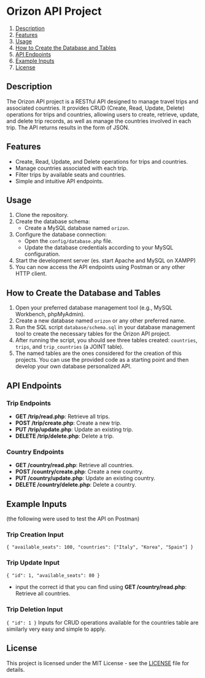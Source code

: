 # Orizon API Project
1. [Description](#description)
2. [Features](#features)
3. [Usage](#usage)
4. [How to Create the Database and Tables](#how-to-create-the-database-and-tables)
6. [API Endpoints](#api-endpoints)
7. [Example Inputs](#example-inputs)
8. [License](#license)


## Description

The Orizon API project is a RESTful API designed to manage travel trips and associated countries. It provides CRUD (Create, Read, Update, Delete) operations for trips and countries, allowing users to create, retrieve, update, and delete trip records, as well as manage the countries involved in each trip.
The API returns results in the form of JSON.

## Features

- Create, Read, Update, and Delete operations for trips and countries.
- Manage countries associated with each trip.
- Filter trips by available seats and countries.
- Simple and intuitive API endpoints.

## Usage

1. Clone the repository.
2. Create the database schema:
   - Create a MySQL database named `orizon`.
3. Configure the database connection:
   - Open the `config/database.php` file.
   - Update the database credentials according to your MySQL configuration.
4. Start the development server (es. start Apache and MySQL on XAMPP)
5. You can now access the API endpoints using Postman or any other HTTP client.

## How to Create the Database and Tables
1. Open your preferred database management tool (e.g., MySQL Workbench, phpMyAdmin).
2. Create a new database named `orizon` or any other preferred name.
3. Run the SQL script `database/schema.sql` in your database management tool to create the necessary tables for the Orizon API project.
4. After running the script, you should see three tables created: `countries`, `trips`, and `trip_countries` (a JOINT table).
5. The named tables are the ones considered for the creation of this projects. You can use the provided code as a starting point and then develop your own database personalized API.


## API Endpoints

### Trip Endpoints

- **GET /trip/read.php**: Retrieve all trips.
- **POST /trip/create.php**: Create a new trip.
- **PUT /trip/update.php**: Update an existing trip.
- **DELETE /trip/delete.php**: Delete a trip.

### Country Endpoints

- **GET /country/read.php**: Retrieve all countries.
- **POST /country/create.php**: Create a new country.
- **PUT /country/update.php**: Update an existing country.
- **DELETE /country/delete.php**: Delete a country.

## Example Inputs 
(the following were used to test the API on Postman)
### Trip Creation Input
`{
    "available_seats": 100,
    "countries": ["Italy", "Korea", "Spain"]
}`
### Trip Update Input
`{
    "id": 1,
    "available_seats": 80
}`
- input the correct id that you can find using **GET /country/read.php**: Retrieve all countries.
### Trip Deletion Input
`{
    "id": 1
}`
Inputs for CRUD operations available for the countries table are similarly very easy and simple to apply.

## License

This project is licensed under the MIT License - see the [LICENSE](LICENSE) file for details.







